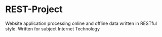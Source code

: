 # REST-Project
Website application processing online and offline data written in RESTful style. Written for subject Internet Technology
